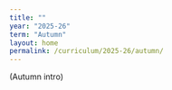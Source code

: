 ```yaml
---
title: ""
year: "2025-26"
term: "Autumn"
layout: home
permalink: /curriculum/2025-26/autumn/
---
```

(Autumn intro)
